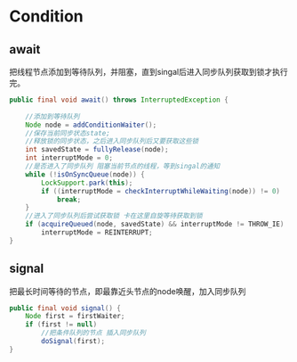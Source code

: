 # Condition

## await

把线程节点添加到等待队列，并阻塞，直到singal后进入同步队列获取到锁才执行完。

```java
public final void await() throws InterruptedException {
	
    //添加到等待队列
    Node node = addConditionWaiter();
    //保存当前同步状态state;
    //释放锁的同步状态，之后进入同步队列后又要获取这些锁
    int savedState = fullyRelease(node);
    int interruptMode = 0;
    //是否进入了同步队列 阻塞当前节点的线程，等到singal的通知
    while (!isOnSyncQueue(node)) {
        LockSupport.park(this);
        if ((interruptMode = checkInterruptWhileWaiting(node)) != 0)
            break;
    }
    //进入了同步队列后尝试获取锁 卡在这里自旋等待获取到锁
    if (acquireQueued(node, savedState) && interruptMode != THROW_IE)
        interruptMode = REINTERRUPT;
}
```



## signal

把最长时间等待的节点，即最靠近头节点的node唤醒，加入同步队列

```java
public final void signal() {
    Node first = firstWaiter;
    if (first != null)
        //把条件队列的节点 插入同步队列
        doSignal(first);
}

```